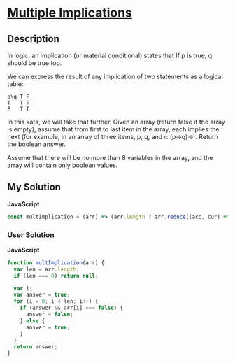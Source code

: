 # [Multiple Implications](https://www.codewars.com/kata/58f671ee5522a9c33800009b)

## Description

In logic, an implication (or material conditional) states that If p is true, q should be true too.

We can express the result of any implication of two statements as a logical table:

```
p\q T F
T   T F
F   T T
```

In this kata, we will take that further. Given an array (return false if the array is empty), assume that from first to last item in the array, each implies the next (for example, in an array of three items, p, q, and r: (p->q)->r. Return the boolean answer.

Assume that there will be no more than 8 variables in the array, and the array will contain only boolean values.

## My Solution

**JavaScript**

```js
const multImplication = (arr) => (arr.length ? arr.reduce((acc, cur) => !acc || cur, true) : null);
```

### User Solution

**JavaScript**

```js
function multImplication(arr) {
  var len = arr.length;
  if (len === 0) return null;

  var i;
  var answer = true;
  for (i = 0; i < len; i++) {
    if (answer && arr[i] === false) {
      answer = false;
    } else {
      answer = true;
    }
  }
  return answer;
}
```
